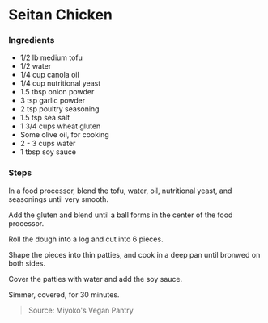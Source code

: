 Seitan Chicken
==============


### Ingredients
- 1/2 lb medium tofu
- 1/2 water
- 1/4 cup canola oil
- 1/4 cup nutritional yeast
- 1.5 tbsp onion powder
- 3 tsp garlic powder
- 2 tsp poultry seasoning
- 1.5 tsp sea salt
- 1 3/4 cups wheat gluten
- Some olive oil, for cooking
- 2 - 3 cups water
- 1 tbsp soy sauce

### Steps
In a food processor, blend the tofu, water, oil, nutritional yeast, and seasonings until very smooth.

Add the gluten and blend until a ball forms in the center of the food processor.

Roll the dough into a log and cut into 6 pieces.

Shape the pieces into thin patties, and cook in a deep pan until bronwed on both sides.

Cover the patties with water and add the soy sauce.

Simmer, covered, for 30 minutes.

> Source: Miyoko's Vegan Pantry

